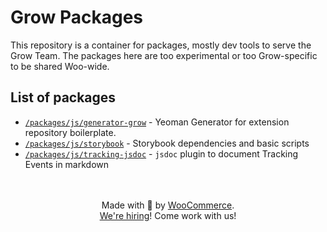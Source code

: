 # Grow Packages

This repository is a container for packages, mostly dev tools to serve the Grow Team.
The packages here are too experimental or too Grow-specific to be shared Woo-wide.

## List of packages

- [`/packages/js/generator-grow`](packages/js/generator-grow/README.md) - Yeoman Generator for extension repository boilerplate.
- [`/packages/js/storybook`](packages/js/storybook/README.md) - Storybook dependencies and basic scripts
- [`/packages/js/tracking-jsdoc`](packages/js/tracking-jsdoc/README.md) - `jsdoc` plugin to document Tracking Events in markdown

<p align="center">
	<br/><br/>
	Made with 💜 by <a href="https://woocommerce.com/">WooCommerce</a>.<br/>
	<a href="https://woocommerce.com/careers/">We're hiring</a>! Come work with us!
</p>
